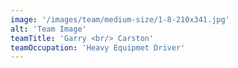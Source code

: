 ```yaml
---
image: '/images/team/medium-size/1-8-210x341.jpg'
alt: 'Team Image'
teamTitle: 'Garry <br/> Carston'
teamOccupation: 'Heavy Equipmet Driver'
---
```

